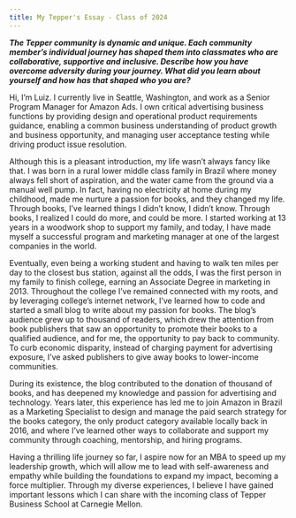 ```yaml
---
title: My Tepper's Essay - Class of 2024
---
```


_**The Tepper community is dynamic and unique. Each community member’s individual journey has shaped them into classmates who are collaborative, supportive and inclusive. Describe how you have overcome adversity during your journey. What did you learn about yourself and how has that shaped who you are?**_


Hi, I’m Luiz. I currently live in Seattle, Washington, and work as a Senior Program Manager for Amazon Ads. I own critical advertising business functions by providing design and operational product requirements guidance, enabling a common business understanding of product growth and business opportunity, and managing user acceptance testing while driving product issue resolution.

Although this is a pleasant introduction, my life wasn’t always fancy like that. I was born in a rural lower middle class family in Brazil where money always fell short of aspiration, and the water came from the ground via a manual well pump. In fact, having no electricity at home during my childhood, made me nurture a passion for books, and they changed my life. Through books, I’ve learned things I didn’t know, I didn’t know. Through books, I realized I could do more, and could be more. I started working at 13 years in a woodwork shop to support my family, and today, I have made myself a successful program and marketing manager at one of the largest companies in the world.

Eventually, even being a working student and having to walk ten miles per day to the closest bus station, against all the odds, I was the first person in my family to finish college, earning an Associate Degree in marketing in 2013. Throughout the college I’ve remained connected with my roots, and by leveraging college’s internet network, I’ve learned how to code and started a small blog to write about my passion for books. The blog’s audience grew up to thousand of readers, which drew the attention from book publishers that saw an opportunity to promote their books to a qualified audience, and for me, the opportunity to pay back to community. To curb economic disparity, instead of charging payment for advertising exposure, I’ve asked publishers to give away books to lower-income communities.

During its existence, the blog contributed to the donation of thousand of books, and has deepened my knowledge and passion for advertising and technology. Years later, this experience has led me to join Amazon in Brazil as a Marketing Specialist to design and manage the paid search strategy for the books category, the only product category available locally back in 2016, and where I’ve learned other ways to collaborate and support my community through coaching, mentorship, and hiring programs.

Having a thrilling life journey so far, I aspire now for an MBA to speed up my leadership growth, which will allow me to lead with self-awareness and empathy while building the foundations to expand my impact, becoming a force multiplier. Through my diverse experiences, I believe I have gained important lessons which I can share with the incoming class of Tepper Business School at Carnegie Mellon.